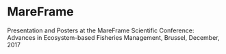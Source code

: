 # MareFrame
Presentation and Posters at the MareFrame Scientific Conference: Advances in Ecosystem-based Fisheries Management, Brussel, December, 2017
